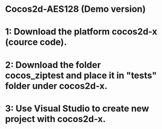 # Cocos2d-AES128 (Demo version)

# 1: Download the platform cocos2d-x (cource code).
# 2: Download the folder cocos_ziptest and place it in "tests" folder under cocos2d-x.
# 3: Use Visual Studio to create new project with cocos2d-x.
